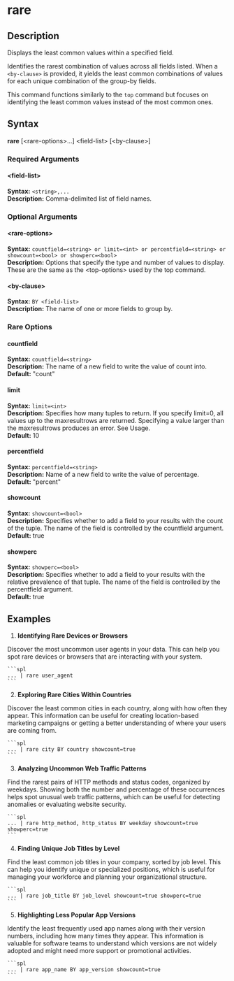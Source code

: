 
# rare

## Description

Displays the least common values within a specified field.

Identifies the rarest combination of values across all fields listed. When a `<by-clause>` is provided, it yields the least common combinations of values for each unique combination of the group-by fields.

This command functions similarly to the `top` command but focuses on identifying the least common values instead of the most common ones.

## Syntax

**rare** [\<rare-options\>...] \<field-list\> [\<by-clause\>]

### Required Arguments

#### \<field-list\>
**Syntax:** `<string>,...`\
**Description:** Comma-delimited list of field names.

### Optional Arguments

#### \<rare-options\>
**Syntax:** `countfield=<string> or limit=<int> or percentfield=<string> or showcount=<bool> or showperc=<bool>`\
**Description:** Options that specify the type and number of values to display. These are the same as the \<top-options\> used by the top command.

#### \<by-clause\>
**Syntax:** `BY <field-list>`\
**Description:** The name of one or more fields to group by.

### Rare Options

#### countfield
**Syntax:** `countfield=<string>`\
**Description:** The name of a new field to write the value of count into.\
**Default:** "count"

#### limit
**Syntax:** `limit=<int>`\
**Description:** Specifies how many tuples to return. If you specify limit=0, all values up to the maxresultrows are returned. Specifying a value larger than the maxresultrows produces an error. See Usage.\
**Default:** 10

#### percentfield
**Syntax:** `percentfield=<string>`\
**Description:** Name of a new field to write the value of percentage.\
**Default:** "percent"

#### showcount
**Syntax:** `showcount=<bool>`\
**Description:** Specifies whether to add a field to your results with the count of the tuple. The name of the field is controlled by the countfield argument.\
**Default:** true

#### showperc
**Syntax:** `showperc=<bool>`\
**Description:** Specifies whether to add a field to your results with the relative prevalence of that tuple. The name of the field is controlled by the percentfield argument.\
**Default:** true

## Examples

1. **Identifying Rare Devices or Browsers**

Discover the most uncommon user agents in your data. This can help you spot rare devices or browsers that are interacting with your system.

	```spl
	... | rare user_agent
	```

2. **Exploring Rare Cities Within Countries**

Discover the least common cities in each country, along with how often they appear. This information can be useful for creating location-based marketing campaigns or getting a better understanding of where your users are coming from.

	```spl
	... | rare city BY country showcount=true
	```

3. **Analyzing Uncommon Web Traffic Patterns**

Find the rarest pairs of HTTP methods and status codes, organized by weekdays. Showing both the number and percentage of these occurrences helps spot unusual web traffic patterns, which can be useful for detecting anomalies or evaluating website security.

	```spl
	... | rare http_method, http_status BY weekday showcount=true showperc=true
	```

4. **Finding Unique Job Titles by Level**

Find the least common job titles in your company, sorted by job level. This can help you identify unique or specialized positions, which is useful for managing your workforce and planning your organizational structure.

	```spl
	... | rare job_title BY job_level showcount=true showperc=true
	```

5. **Highlighting Less Popular App Versions**

Identify the least frequently used app names along with their version numbers, including how many times they appear. This information is valuable for software teams to understand which versions are not widely adopted and might need more support or promotional activities.

	```spl
	... | rare app_name BY app_version showcount=true
	```